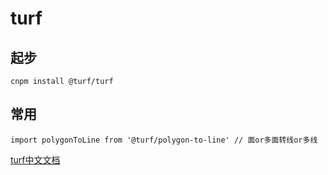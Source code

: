 # turf

## 起步

`cnpm install @turf/turf`




## 常用

`import polygonToLine from '@turf/polygon-to-line' // 面or多面转线or多线`



[turf中文文档](https://psilocine.github.io/turfjs-docs-Zh-CN/)